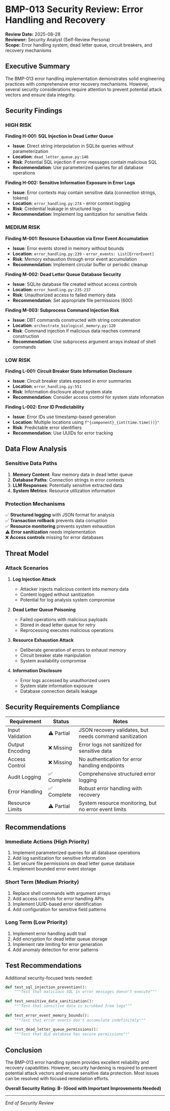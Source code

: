 # BMP-013 Security Review: Error Handling and Recovery

**Review Date:** 2025-08-28  
**Reviewer:** Security Analyst (Self-Review Persona)  
**Scope:** Error handling system, dead letter queue, circuit breakers, and recovery mechanisms

## Executive Summary

The BMP-013 error handling implementation demonstrates solid engineering practices with comprehensive error recovery mechanisms. However, several security considerations require attention to prevent potential attack vectors and ensure data integrity.

## Security Findings

### HIGH RISK

**Finding H-001: SQL Injection in Dead Letter Queue**
- **Issue**: Direct string interpolation in SQLite queries without parameterization
- **Location**: `dead_letter_queue.py:146`
- **Risk**: Potential SQL injection if error messages contain malicious SQL
- **Recommendation**: Use parameterized queries for all database operations

**Finding H-002: Sensitive Information Exposure in Error Logs**
- **Issue**: Error contexts may contain sensitive data (connection strings, tokens)
- **Location**: `error_handling.py:274` - error context logging
- **Risk**: Credential leakage in structured logs
- **Recommendation**: Implement log sanitization for sensitive fields

### MEDIUM RISK

**Finding M-001: Resource Exhaustion via Error Event Accumulation**
- **Issue**: Error events stored in memory without bounds
- **Location**: `error_handling.py:239` - `error_events: List[ErrorEvent]`
- **Risk**: Memory exhaustion through error event accumulation
- **Recommendation**: Implement circular buffer or periodic cleanup

**Finding M-002: Dead Letter Queue Database Security**
- **Issue**: SQLite database file created without access controls
- **Location**: `error_handling.py:235-237`
- **Risk**: Unauthorized access to failed memory data
- **Recommendation**: Set appropriate file permissions (600)

**Finding M-003: Subprocess Command Injection Risk**
- **Issue**: DBT commands constructed with string concatenation
- **Location**: `orchestrate_biological_memory.py:120`
- **Risk**: Command injection if malicious data reaches command construction
- **Recommendation**: Use subprocess argument arrays instead of shell commands

### LOW RISK

**Finding L-001: Circuit Breaker State Information Disclosure**
- **Issue**: Circuit breaker states exposed in error summaries
- **Location**: `error_handling.py:551`
- **Risk**: Information disclosure about system state
- **Recommendation**: Consider access control for system state information

**Finding L-002: Error ID Predictability**
- **Issue**: Error IDs use timestamp-based generation
- **Location**: Multiple locations using `f"{component}_{int(time.time())}"`
- **Risk**: Predictable error identifiers
- **Recommendation**: Use UUIDs for error tracking

## Data Flow Analysis

### Sensitive Data Paths
1. **Memory Content**: Raw memory data in dead letter queue
2. **Database Paths**: Connection strings in error contexts
3. **LLM Responses**: Potentially sensitive extracted data
4. **System Metrics**: Resource utilization information

### Protection Mechanisms
✅ **Structured logging** with JSON format for analysis  
✅ **Transaction rollback** prevents data corruption  
✅ **Resource monitoring** prevents system exhaustion  
⚠️ **Error sanitization** needs implementation  
❌ **Access controls** missing for error databases  

## Threat Model

### Attack Scenarios

1. **Log Injection Attack**
   - Attacker injects malicious content into memory data
   - Content logged without sanitization
   - Potential for log analysis system compromise

2. **Dead Letter Queue Poisoning**  
   - Failed operations with malicious payloads
   - Stored in dead letter queue for retry
   - Reprocessing executes malicious operations

3. **Resource Exhaustion Attack**
   - Deliberate generation of errors to exhaust memory
   - Circuit breaker state manipulation
   - System availability compromise

4. **Information Disclosure**
   - Error logs accessed by unauthorized users
   - System state information exposure
   - Database connection details leakage

## Security Requirements Compliance

| Requirement | Status | Notes |
|------------|---------|--------|
| Input Validation | ⚠️ Partial | JSON recovery validates, but needs command sanitization |
| Output Encoding | ❌ Missing | Error logs not sanitized for sensitive data |
| Access Control | ❌ Missing | No authentication for error handling endpoints |
| Audit Logging | ✅ Complete | Comprehensive structured error logging |
| Error Handling | ✅ Complete | Robust error handling with recovery |
| Resource Limits | ⚠️ Partial | System resource monitoring, but no error event limits |

## Recommendations

### Immediate Actions (High Priority)
1. Implement parameterized queries for all database operations
2. Add log sanitization for sensitive information
3. Set secure file permissions on dead letter queue database
4. Implement bounded error event storage

### Short Term (Medium Priority) 
1. Replace shell commands with argument arrays
2. Add access controls for error handling APIs
3. Implement UUID-based error identification
4. Add configuration for sensitive field patterns

### Long Term (Low Priority)
1. Implement error handling audit trail
2. Add encryption for dead letter queue storage
3. Implement rate limiting for error generation
4. Add anomaly detection for error patterns

## Test Recommendations

Additional security-focused tests needed:

```python
def test_sql_injection_prevention():
    """Test that malicious SQL in error messages doesn't execute"""
    
def test_sensitive_data_sanitization():
    """Test that sensitive data is scrubbed from logs"""
    
def test_error_event_memory_bounds():
    """Test that error events don't accumulate indefinitely"""
    
def test_dead_letter_queue_permissions():
    """Test that DLQ database has secure permissions"""
```

## Conclusion

The BMP-013 error handling system provides excellent reliability and recovery capabilities. However, security hardening is required to prevent potential attack vectors and ensure sensitive data protection. Most issues can be resolved with focused remediation efforts.

**Overall Security Rating: B- (Good with Important Improvements Needed)**

---
*End of Security Review*